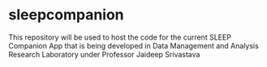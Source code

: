 # sleepcompanion
This repository will be used to host the code for the current SLEEP Companion App that is being developed in Data Management and Analysis Research Laboratory under Professor Jaideep Srivastava
